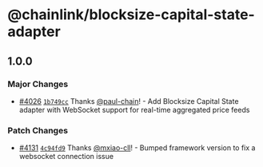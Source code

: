 # @chainlink/blocksize-capital-state-adapter

## 1.0.0

### Major Changes

- [#4026](https://github.com/smartcontractkit/external-adapters-js/pull/4026) [`1b749cc`](https://github.com/smartcontractkit/external-adapters-js/commit/1b749ccf4f925404a424b6eb1a6545661de5bbe1) Thanks [@paul-chain](https://github.com/paul-chain)! - Add Blocksize Capital State adapter with WebSocket support for real-time aggregated price feeds

### Patch Changes

- [#4131](https://github.com/smartcontractkit/external-adapters-js/pull/4131) [`4c94fd9`](https://github.com/smartcontractkit/external-adapters-js/commit/4c94fd916bd8b57898ae61cde0888a09fc543a6e) Thanks [@mxiao-cll](https://github.com/mxiao-cll)! - Bumped framework version to fix a websocket connection issue
